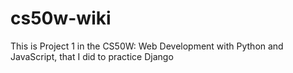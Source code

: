 # cs50w-wiki
This is Project 1 in the CS50W: Web Development with Python and JavaScript, that I did to practice Django
